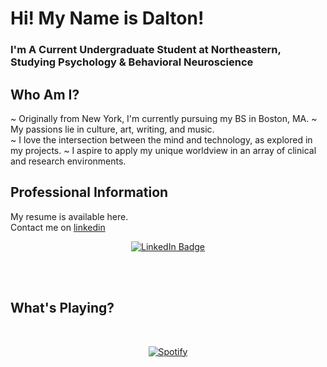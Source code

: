 # Hi! My Name is Dalton! 
### I'm A Current Undergraduate Student at Northeastern, Studying Psychology & Behavioral Neuroscience

## Who Am I?
~ Originally from New York, I'm currently pursuing my BS in Boston, MA. 
~ My passions lie in culture, art, writing, and music.   
~ I love the intersection between the mind and technology, as explored in my projects.
~ I aspire to apply my unique worldview in an array of clinical and research environments.

## Professional Information
My resume is available here.  
Contact me on [linkedin](https://www.linkedin.com/in/dalton-tahy/)

<div align="center">

[![LinkedIn Badge](https://github.com/daltontahy/Linkedinbadges/blob/main/assets/linkedin-badge.png?raw=true)](https://linkedinbadges-daltontahy.vercel.app)

</div>


<br/><br/>
## What's Playing?
&nbsp;<div align="center">
  [![Spotify](https://spotify-now-playing-onv2.vercel.app/api/spotify?background_color=0d1117&border_color=ffffff)](https://open.spotify.com/user/daltonthefish)
</div>
<!--
**daltontahy/daltontahy** is a ✨ _special_ ✨ repository because its `README.md` (this file) appears on your GitHub profile.

Here are some ideas to get you started:

- 🔭 I’m currently working on ...
- 🌱 I’m currently learning ...
- 👯 I’m looking to collaborate on ...
- 🤔 I’m looking for help with ...
- 💬 Ask me about ...
- 📫 How to reach me: ...
- 😄 Pronouns: ...
- ⚡ Fun fact: ...
-->
